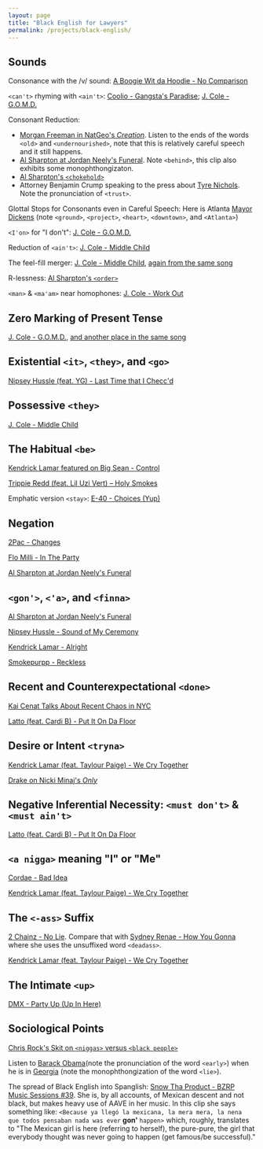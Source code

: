 ```yaml
---
layout: page
title: "Black English for Lawyers" 
permalink: /projects/black-english/
---
```


## Sounds
Consonance with the /v/ sound: [A Boogie Wit da Hoodie - No Comparison](assets/audio/3.mp3)

`<can't>` rhyming with `<ain't>`: [Coolio - Gangsta's Paradise](assets/audio/5.mp3); [J. Cole - G.O.M.D.](assets/audio/18.mp3)

Consonant Reduction:
- [Morgan Freeman in NatGeo's _Creation_](assets/audio/7.mp3). Listen to the ends of the words `<old>` and `<undernourished>`, note that this is relatively careful speech and it still happens.
- [Al Sharpton at Jordan Neely's Funeral](assets/audio/11.mp3). Note `<behind>`, this clip also exhibits some monophthongizaton.
- [Al Sharpton's `<chokehold>`](assets/audio/12.mp3)
- Attorney Benjamin Crump speaking to the press about [Tyre Nichols](assets/audio/40.mp3). Note the pronunciation of `<trust>`.

Glottal Stops for Consonants even in Careful Speech: Here is Atlanta [Mayor Dickens](assets/audio/41.mp3) (note `<ground>`, `<project>`, `<heart>`, `<downtown>`, and `<Atlanta>`)

`<I'on>` for "I don't": [J. Cole - G.O.M.D.](assets/audio/17.mp3)

Reduction of `<ain't>`: [J. Cole - Middle Child](assets/audio/20.mp3)

The feel-fill merger: [J. Cole - Middle Child](assets/audio/21.mp3), [again from the same song](assets/audio/22.mp3)

R-lessness: [Al Sharpton's `<order>`](assets/audio/14.mp3)

`<man>` & `<ma'am>` near homophones: [J. Cole - Work Out](assets/audio/24.mp3)


## Zero Marking of Present Tense
[J. Cole - G.O.M.D.](assets/audio/18.mp3), [and another place in the same song](assets/audio/19.mp3) 


## Existential `<it>`, `<they>`, and `<go>`
[Nipsey Hussle (feat. YG) - Last Time that I Checc'd](assets/audio/33.mp3)



## Possessive `<they>`
[J. Cole - Middle Child](assets/audio/23.mp3)


## The Habitual `<be>`
[Kendrick Lamar featured on Big Sean - Control](assets/audio/4.mp3)

[Trippie Redd (feat. Lil Uzi Vert) – Holy Smokes](assets/audio/39.mp3)

Emphatic version `<stay>`: [E-40 - Choices (Yup)](assets/audio/9.mp3)


## Negation
[2Pac - Changes](assets/audio/2.mp3)

[Flo Milli - In The Party](assets/audio/10.mp3)

[Al Sharpton at Jordan Neely's Funeral](assets/audio/13.mp3) 


## `<gon'>`, `<'a>`, and `<finna>`
[Al Sharpton at Jordan Neely's Funeral](assets/audio/15.mp3)

[Nipsey Hussle - Sound of My Ceremony](assets/audio/38.mp3)

[Kendrick Lamar - Alright](assets/audio/26.mp3)

[Smokepurpp - Reckless](assets/audio/36.mp3)


## Recent and Counterexpectational `<done>`
[Kai Cenat Talks About Recent Chaos in NYC](assets/audio/25.mp3)

[Latto (feat. Cardi B) - Put It On Da Floor](assets/audio/29.mp3)


## Desire or Intent `<tryna>`
[Kendrick Lamar (feat. Taylour Paige) - We Cry Together](assets/audio/28.mp3)

[Drake on Nicki Minaj's _Only_](assets/audio/31.mp3)


## Negative Inferential Necessity: `<must don't>` & `<must ain't>`
[Latto (feat. Cardi B) - Put It On Da Floor](assets/audio/30.mp3)


## `<a nigga>` meaning "I" or "Me"
[Cordae - Bad Idea](assets/audio/6.mp3)

[Kendrick Lamar (feat. Taylour Paige) - We Cry Together](assets/audio/28.mp3)


## The `<-ass>` Suffix
[2 Chainz - No Lie](assets/audio/1.mp3). Compare that with [Sydney Renae - How You Gonna](assets/audio/16.mp3) where she uses the unsuffixed word `<deadass>`.

[Kendrick Lamar (feat. Taylour Paige) - We Cry Together](assets/audio/27.mp3)


## The Intimate `<up>`
[DMX - Party Up (Up In Here)](assets/audio/8.mp3)


## Sociological Points
[Chris Rock's Skit on `<niggas>` versus `<black people>`](assets/audio/32.mp3)

Listen to [Barack Obama](assets/audio/35.mp3)(note the pronunciation of the word `<early>`) when he is in [Georgia](assets/audio/34.mp3) (note the monophthongization of the word `<lie>`).

The spread of Black English into Spanglish: [Snow Tha Product - BZRP Music Sessions #39](assets/audio/37.mp3). She is, by all accounts, of Mexican descent and not black, but makes heavy use of AAVE in her music. In this clip she says something like: `<Because ya llegó la mexicana, la mera mera, la nena que todos pensaban nada was ever` **gon'** `happen>` which, roughly, translates to "The Mexican girl is here (referring to herself), the pure-pure, the girl that everybody thought was never going to happen (get famous/be successful)." 












